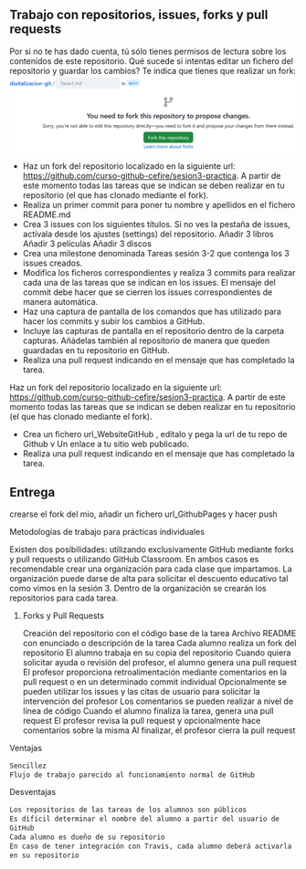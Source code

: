 
## Trabajo con repositorios, issues, forks y pull requests

Por si no te has dado cuenta, tú sólo tienes permisos de lectura sobre los contenidos de este repositorio.
Qué sucede si intentas editar un fichero del repositorio y guardar los cambios? Te indica que tienes que realizar un fork:
![](imgs/fork_message.png)
- Haz un fork del repositorio localizado en la siguiente url: https://github.com/curso-github-cefire/sesion3-practica. A partir de este momento todas las tareas que se indican se deben realizar en tu repositorio (el que has clonado mediante el fork).
- Realiza un primer commit para poner tu nombre y apellidos en el fichero README.md
- Crea 3 issues con los siguientes títulos. Si no ves la pestaña de issues, actívala desde los ajustes (settings) del repositorio.
            Añadir 3 libros
            Añadir 3 películas
            Añadir 3 discos
- Crea una milestone denominada Tareas sesión 3-2 que contenga los 3 issues creados.
- Modifica los ficheros correspondientes y realiza 3 commits para realizar cada una de las tareas que se indican en los issues. El mensaje del commit debe hacer que se cierren los issues correspondientes de manera automática.
- Haz una captura de pantalla de los comandos que has utilizado para hacer los commits y subir los cambios a GitHub.
- Incluye las capturas de pantalla en el repositorio dentro de la carpeta capturas. Añádelas también al repositorio de manera que queden guardadas en tu repositorio en GitHub.
- Realiza una pull request indicando en el mensaje que has completado la tarea.



Haz un fork del repositorio localizado en la siguiente url: https://github.com/curso-github-cefire/sesion3-practica. A partir de este momento todas las tareas que se indican se deben realizar en tu repositorio (el que has clonado mediante el fork).

- Crea un fichero url_WebsiteGitHub , edítalo y pega la url de tu repo de Github  v Un enlace a tu sitio web publicado.
- Realiza una pull request indicando en el mensaje que has completado la tarea. 


## Entrega

crearse el fork del mio, añadir un fichero url_GithubPages y hacer push


Metodologías de trabajo para prácticas individuales

Existen dos posibilidades: utilizando exclusivamente GitHub mediante forks y pull requests o utilizando GitHub Classroom. En ambos casos es recomendable crear una organización para cada clase que impartamos. La organización puede darse de alta para solicitar el descuento educativo tal como vimos en la sesión 3. Dentro de la organización se crearán los repositorios para cada tarea.
1. Forks y Pull Requests

    Creación del repositorio con el código base de la tarea
    Archivo README con enunciado o descripción de la tarea
    Cada alumno realiza un fork del repositorio
    El alumno trabaja en su copia del repositorio
    Cuando quiera solicitar ayuda o revisión del profesor, el alumno genera una pull request
    El profesor proporciona retroalimentación mediante comentarios en la pull request o en un determinado commit individual
    Opcionalmente se pueden utilizar los issues y las citas de usuario para solicitar la intervención del profesor
    Los comentarios se pueden realizar a nivel de línea de código
    Cuando el alumno finaliza la tarea, genera una pull request
    El profesor revisa la pull request y opcionalmente hace comentarios sobre la misma
    Al finalizar, el profesor cierra la pull request

Ventajas

    Sencillez
    Flujo de trabajo parecido al funcionamiento normal de GitHub

Desventajas

    Los repositorios de las tareas de los alumnos son públicos
    Es difícil determinar el nombre del alumno a partir del usuario de GitHub
    Cada alumno es dueño de su repositorio
    En caso de tener integración con Travis, cada alumno deberá activarla en su repositorio

